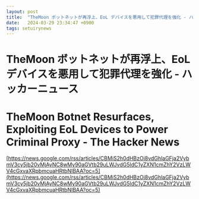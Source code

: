 ```yaml
---
layout: post
title:  "TheMoon ボットネットが再浮上、EoL デバイスを悪用して犯罪代理を強化 - ハッカーニュース"
date:   2024-03-29 23:34:47 +0900
tags: setuirynews 
---
```


# TheMoon ボットネットが再浮上、EoL デバイスを悪用して犯罪代理を強化 - ハッカーニュース



# TheMoon Botnet Resurfaces, Exploiting EoL Devices to Power Criminal Proxy - The Hacker News

[https://news.google.com/rss/articles/CBMiS2h0dHBzOi8vdGhlaGFja2VybmV3cy5jb20vMjAyNC8wMy90aGVtb29uLWJvdG5ldC1yZXN1cmZhY2VzLWV4cGxvaXRpbmcuaHRtbNIBAA?oc=5](https://news.google.com/rss/articles/CBMiS2h0dHBzOi8vdGhlaGFja2VybmV3cy5jb20vMjAyNC8wMy90aGVtb29uLWJvdG5ldC1yZXN1cmZhY2VzLWV4cGxvaXRpbmcuaHRtbNIBAA?oc=5)

